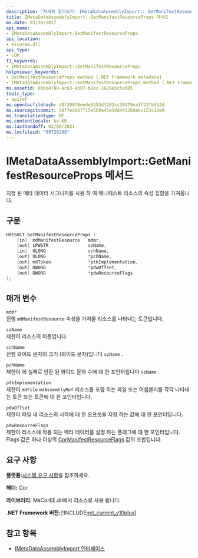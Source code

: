 ```yaml
---
description: '자세히 알아보기: IMetaDataAssemblyImport:: GetManifestResourceProps 메서드'
title: IMetaDataAssemblyImport::GetManifestResourceProps 메서드
ms.date: 03/30/2017
api_name:
- IMetaDataAssemblyImport.GetManifestResourceProps
api_location:
- mscoree.dll
api_type:
- COM
f1_keywords:
- IMetaDataAssemblyImport::GetManifestResourceProps
helpviewer_keywords:
- GetManifestResourceProps method [.NET Framework metadata]
- IMetaDataAssemblyImport::GetManifestResourceProps method [.NET Framework metadata]
ms.assetid: 00be4789-ac63-4397-b2ec-1629a5c5a585
topic_type:
- apiref
ms.openlocfilehash: d8f390f8eede5153df282cc30479ceff22fb552d
ms.sourcegitcommit: ddf7edb67715a5b9a45e3dd44536dabc153c1de0
ms.translationtype: MT
ms.contentlocale: ko-KR
ms.lasthandoff: 02/06/2021
ms.locfileid: "99728288"
---
```

# <a name="imetadataassemblyimportgetmanifestresourceprops-method"></a>IMetaDataAssemblyImport::GetManifestResourceProps 메서드

지정 된 메타 데이터 시그니처를 사용 하 여 매니페스트 리소스의 속성 집합을 가져옵니다.  
  
## <a name="syntax"></a>구문  
  
```cpp  
HRESULT GetManifestResourceProps (  
    [in]  mdManifestResource   mdmr,
    [out] LPWSTR               szName,
    [in]  ULONG                cchName,
    [out] ULONG                *pchName,
    [out] mdToken              *ptkImplementation,
    [out] DWORD                *pdwOffset,
    [out] DWORD                *pdwResourceFlags  
);  
```  
  
## <a name="parameters"></a>매개 변수  

 `mdmr`  
 진행 `mdManifestResource` 속성을 가져올 리소스를 나타내는 토큰입니다.  
  
 `szName`  
 제한이 리소스의 이름입니다.  
  
 `cchName`  
 진행 와이드 문자의 크기 (와이드 문자)입니다 `szName` .  
  
 `pchName`  
 제한이 에 실제로 반환 된 와이드 문자 수에 대 한 포인터입니다 `szName` .  
  
 `ptkImplementation`  
 제한이 `mdFile` `mdAssemblyRef` 리소스를 포함 하는 파일 또는 어셈블리를 각각 나타내는 토큰 또는 토큰에 대 한 포인터입니다.  
  
 `pdwOffset`  
 제한이 파일 내 리소스의 시작에 대 한 오프셋을 지정 하는 값에 대 한 포인터입니다.  
  
 `pdwResourceFlags`  
 제한이 리소스에 적용 되는 메타 데이터를 설명 하는 플래그에 대 한 포인터입니다. Flags 값은 하나 이상의 [CorManifestResourceFlags](cormanifestresourceflags-enumeration.md) 값의 조합입니다.  
  
## <a name="requirements"></a>요구 사항  

 **플랫폼:**[시스템 요구 사항](../../get-started/system-requirements.md)을 참조하세요.  
  
 **헤더:** Cor  
  
 **라이브러리:** MsCorEE.dll에서 리소스로 사용 됩니다.  
  
 **.NET Framework 버전:**[!INCLUDE[net_current_v10plus](../../../../includes/net-current-v10plus-md.md)]  
  
## <a name="see-also"></a>참고 항목

- [IMetaDataAssemblyImport 인터페이스](imetadataassemblyimport-interface.md)
